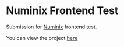 # Numinix Frontend Test

Submission for [Numinix](https://www.numinix.com/) frontend test.

You can view the project [here](https://justiceroyale1.github.io/numinix-frontend-test/)
